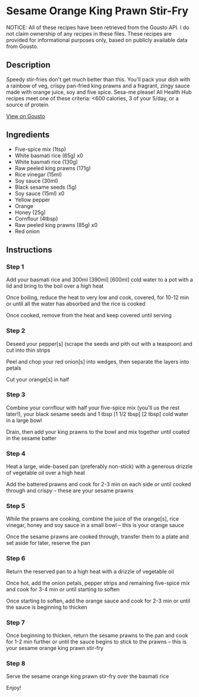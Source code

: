 # Sesame Orange King Prawn Stir-Fry

NOTICE: All of these recipes have been retrieved from the Gousto API. I do not claim ownership of any recipes in these files. These recipes are provided for informational purposes only, based on publicly available data from Gousto.

## Description

Speedy stir-fries don't get much better than this. You'll pack your dish with a rainbow of veg, crispy pan-fried king prawns and a fragrant, zingy sauce made with orange juice, soy and five spice. Sesa-me please! All Health Hub recipes meet one of these criteria: <600 calories, 3 of your 5/day, or a source of protein.

[View on Gousto](https://www.gousto.co.uk/recipes/cookbook/sesame-orange-king-prawn-stir-fry)

## Ingredients

- Five-spice mix (1tsp)
- White basmati rice (65g) x0
- White basmati rice (130g)
- Raw peeled king prawns (171g)
- Rice vinegar (15ml)
- Soy sauce (30ml)
- Black sesame seeds (5g)
- Soy sauce (15ml) x0
- Yellow pepper
- Orange
- Honey (25g)
- Cornflour (4tbsp)
- Raw peeled king prawns (85g) x0
- Red onion

## Instructions


### Step 1

Add your basmati rice and 300ml <span class="text-purple">[390ml]</span> <span class="text-danger">[600ml]</span> cold water to a pot with a lid and bring to the boil over a high heat

Once boiling, reduce the heat to very low and cook, covered, for 10-12 min or until all the water has absorbed and the rice is cooked

Once cooked, remove from the heat and keep covered until serving


### Step 2

Deseed your pepper[s] (scrape the seeds and pith out with a teaspoon) and cut into thin strips

Peel and chop your red onion[s] into wedges, then separate the layers into petals

Cut your orange[s] in half


### Step 3

Combine your cornflour with half your five-spice mix (you'll us the rest later!), your black sesame seeds and 1 tbsp <span class="text-purple">[1 1/2 tbsp] </span><span class="text-danger">[2 tbsp]</span> cold water in a large bowl

Drain, then add your king prawns to the bowl and mix together until coated in the sesame batter


### Step 4

Heat a large, wide-based pan (preferably non-stick) with a generous drizzle of vegetable oil over a high heat

Add the battered prawns and cook for 2-3 min on each side or until cooked through and crispy – these are your sesame prawns


### Step 5

While the prawns are cooking, combine the juice of the orange[s], rice vinegar, honey and soy sauce in a small bowl – this is your orange sauce

Once the sesame prawns are cooked through, transfer them to a plate and set aside for later, reserve the pan


### Step 6

Return the reserved pan to a high heat with a drizzle of vegetable oil

Once hot, add the onion petals, pepper strips and remaining five-spice mix and cook for 3-4 min or until starting to soften

Once starting to soften, add the orange sauce and cook for 2-3 min or until the sauce is beginning to thicken


### Step 7

Once beginning to thicken, return the sesame prawns to the pan and cook for 1-2 min further or until the sauce begins to stick to the prawns – this is your sesame orange king prawn stir-fry

### Step 8

Serve the sesame orange king prawn stir-fry over the basmati rice

Enjoy!

